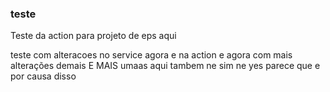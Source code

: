 

### teste
Teste da action para projeto de eps aqui

teste com alteracoes no service agora e na action e agora com mais alterações demais E MAIS umaas aqui tambem ne sim ne yes
parece que e por causa  disso  